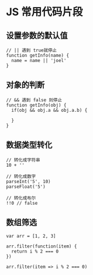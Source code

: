 # JS 常用代码片段
## 设置参数的默认值
```
// || 遇到 true就停止
function getInfo(name) {
  name = name || 'joel'
}
```

## 对象的判断
```
// && 遇到 false 则停止
function getInfo(obj) {
  if(obj && obj.a && obj.a.b) {

  }
}
```

## 数据类型转化
```
// 转化成字符串
10 + '' 

// 转化成数字
parseInt('5', 10)
parseFloat('5')

// 转化成布尔
!!0 // false
```

## 数组筛选
```
var arr = [1, 2, 3]

arr.filter(function(item) {
  return i % 2 === 0
})

arr.filter(item => i % 2 === 0)
```



